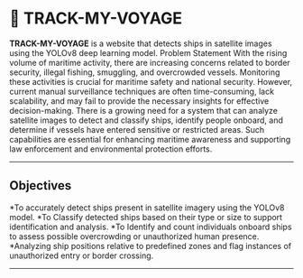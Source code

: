 # 🚢 TRACK-MY-VOYAGE

**TRACK-MY-VOYAGE** is a website that detects ships in satellite images using the YOLOv8 deep learning model.
Problem Statement
With the rising volume of maritime activity, there are increasing concerns related to border security, illegal fishing, smuggling, and overcrowded vessels. Monitoring these activities is crucial for maritime safety and national security. However, current manual surveillance techniques are often time-consuming, lack scalability, and may fail to provide the necessary insights for effective decision-making. There is a growing need for a system that can analyze satellite images to detect and classify ships, identify people onboard, and determine if vessels have entered sensitive or restricted areas. Such capabilities are essential for enhancing maritime awareness and supporting law enforcement and environmental protection efforts.

---

##  Objectives

*To accurately detect ships present in satellite imagery using the YOLOv8 model.
*To Classify detected ships based on their type or size to support identification and analysis.
*To Identify and count individuals onboard ships to assess possible overcrowding or unauthorized human presence.
*Analyzing ship positions relative to predefined zones and flag instances of unauthorized entry or border crossing.

---



